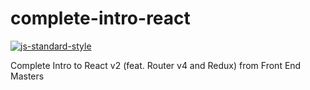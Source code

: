 # complete-intro-react

[![js-standard-style](https://cdn.rawgit.com/feross/standard/master/badge.svg)](http://standardjs.com)

Complete Intro to React v2 (feat. Router v4 and Redux) from Front End Masters

